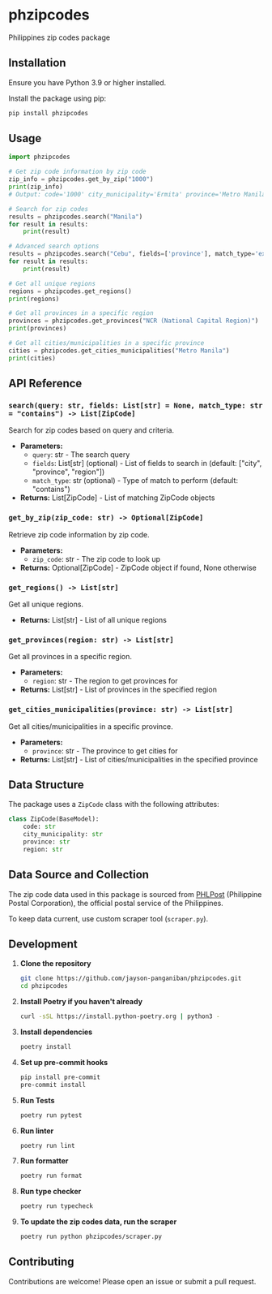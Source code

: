 # phzipcodes

Philippines zip codes package

## Installation

Ensure you have Python 3.9 or higher installed.

Install the package using pip:

```bash
pip install phzipcodes
```

## Usage

```python
import phzipcodes

# Get zip code information by zip code
zip_info = phzipcodes.get_by_zip("1000")
print(zip_info)
# Output: code='1000' city_municipality='Ermita' province='Metro Manila' region='NCR (National Capital Region)'

# Search for zip codes
results = phzipcodes.search("Manila")
for result in results:
    print(result)

# Advanced search options
results = phzipcodes.search("Cebu", fields=['province'], match_type='exact')
for result in results:
    print(result)

# Get all unique regions
regions = phzipcodes.get_regions()
print(regions)

# Get all provinces in a specific region
provinces = phzipcodes.get_provinces("NCR (National Capital Region)")
print(provinces)

# Get all cities/municipalities in a specific province
cities = phzipcodes.get_cities_municipalities("Metro Manila")
print(cities)

```

## API Reference

### `search(query: str, fields: List[str] = None, match_type: str = "contains") -> List[ZipCode]`

Search for zip codes based on query and criteria.

- **Parameters:**
  - `query`: str - The search query
  - `fields`: List[str] (optional) - List of fields to search in (default: ["city", "province", "region"])
  - `match_type`: str (optional) - Type of match to perform (default: "contains")
- **Returns:** List[ZipCode] - List of matching ZipCode objects

### `get_by_zip(zip_code: str) -> Optional[ZipCode]`

Retrieve zip code information by zip code.

- **Parameters:**
  - `zip_code`: str - The zip code to look up
- **Returns:** Optional[ZipCode] - ZipCode object if found, None otherwise

### `get_regions() -> List[str]`

Get all unique regions.

- **Returns:** List[str] - List of all unique regions

### `get_provinces(region: str) -> List[str]`

Get all provinces in a specific region.

- **Parameters:**
  - `region`: str - The region to get provinces for
- **Returns:** List[str] - List of provinces in the specified region

### `get_cities_municipalities(province: str) -> List[str]`

Get all cities/municipalities in a specific province.

- **Parameters:**
  - `province`: str - The province to get cities for
- **Returns:** List[str] - List of cities/municipalities in the specified province

## Data Structure

The package uses a `ZipCode` class with the following attributes:

```python
class ZipCode(BaseModel):
    code: str
    city_municipality: str
    province: str
    region: str
```

## Data Source and Collection

The zip code data used in this package is sourced from [PHLPost](https://phlpost.gov.ph/) (Philippine Postal Corporation), the official postal service of the Philippines.

To keep data current, use custom scraper tool (`scraper.py`).

## Development

1. **Clone the repository**

   ```bash
   git clone https://github.com/jayson-panganiban/phzipcodes.git
   cd phzipcodes
   ```

2. **Install Poetry if you haven't already**

   ```bash
   curl -sSL https://install.python-poetry.org | python3 -
   ```

3. **Install dependencies**

   ```bash
   poetry install
   ```

4. **Set up pre-commit hooks**

   ```bash
   pip install pre-commit
   pre-commit install
   ```

5. **Run Tests**

   ```bash
   poetry run pytest
   ```

6. **Run linter**

   ```bash
   poetry run lint
   ```

7. **Run formatter**

   ```bash
   poetry run format
   ```

8. **Run type checker**

   ```bash
   poetry run typecheck
   ```

9. **To update the zip codes data, run the scraper**

   ```bash
   poetry run python phzipcodes/scraper.py
   ```

## Contributing

Contributions are welcome! Please open an issue or submit a pull request.
